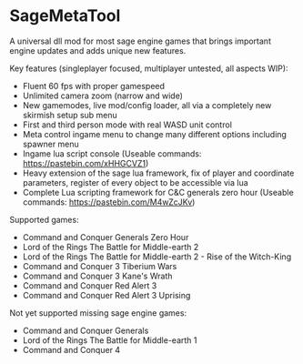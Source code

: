 # SageMetaTool
A universal dll mod for most sage engine games that brings important engine updates and adds unique new features.


Key features (singleplayer focused, multiplayer untested, all aspects WIP):
- Fluent 60 fps with proper gamespeed
- Unlimited camera zoom (narrow and wide)
- New gamemodes, live mod/config loader, all via a completely new skirmish setup sub menu
- First and third person mode with real WASD unit control
- Meta control ingame menu to change many different options including spawner menu
- Ingame lua script console (Useable commands: https://pastebin.com/xHHGCVZ1)
- Heavy extension of the sage lua framework, fix of player and coordinate parameters, register of every object to be accessible via lua
- Complete Lua scripting framework for C&C generals zero hour (Useable commands: https://pastebin.com/M4wZcJKv)


Supported games:

- Command and Conquer Generals Zero Hour
- Lord of the Rings The Battle for Middle-earth 2
- Lord of the Rings The Battle for Middle-earth 2 - Rise of the Witch-King
- Command and Conquer 3 Tiberium Wars
- Command and Conquer 3 Kane's Wrath
- Command and Conquer Red Alert 3
- Command and Conquer Red Alert 3 Uprising

Not yet supported missing sage engine games:

- Command and Conquer Generals
- Lord of the Rings The Battle for Middle-earth 1
- Command and Conquer 4
